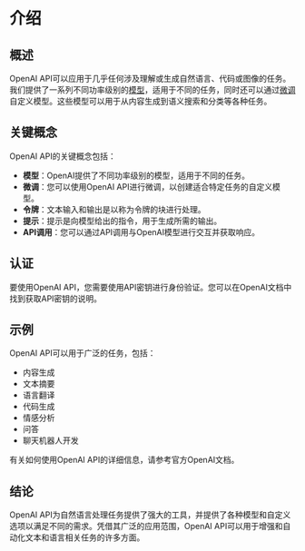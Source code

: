 # 介绍

## 概述
OpenAI API可以应用于几乎任何涉及理解或生成自然语言、代码或图像的任务。我们提供了一系列不同功率级别的[模型](/zh/openai/models)，适用于不同的任务，同时还可以通过[微调](/zh/openai/guides/fine-tuning)自定义模型。这些模型可以用于从内容生成到语义搜索和分类等各种任务。

## 关键概念
OpenAI API的关键概念包括：
- **模型**：OpenAI提供了不同功率级别的模型，适用于不同的任务。
- **微调**：您可以使用OpenAI API进行微调，以创建适合特定任务的自定义模型。
- **令牌**：文本输入和输出是以称为令牌的块进行处理。
- **提示**：提示是向模型给出的指令，用于生成所需的输出。
- **API调用**：您可以通过API调用与OpenAI模型进行交互并获取响应。

## 认证
要使用OpenAI API，您需要使用API密钥进行身份验证。您可以在OpenAI文档中找到获取API密钥的说明。

## 示例
OpenAI API可以用于广泛的任务，包括：
- 内容生成
- 文本摘要
- 语言翻译
- 代码生成
- 情感分析
- 问答
- 聊天机器人开发

有关如何使用OpenAI API的详细信息，请参考官方OpenAI文档。

## 结论
OpenAI API为自然语言处理任务提供了强大的工具，并提供了各种模型和自定义选项以满足不同的需求。凭借其广泛的应用范围，OpenAI API可以用于增强和自动化文本和语言相关任务的许多方面。
